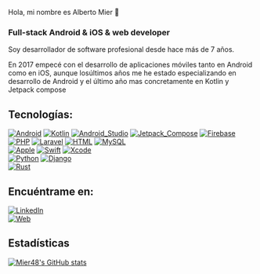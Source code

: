 Hola, mi nombre es Alberto Mier 👋
### Full-stack Android & iOS & web developer

Soy desarrollador de software profesional desde hace más de 7 años.

En 2017 empecé con el desarrollo de aplicaciones móviles tanto en Android como en iOS, aunque losúltimos años me he estado especializando en desarrollo de Android y el último año mas concretamente en Kotlin y Jetpack compose

## Tecnologías:
[![Android](https://img.shields.io/badge/Android-3DDC84?style=for-the-badge&logo=android&logoColor=white&labelColor=101010)]()
[![Kotlin](https://img.shields.io/badge/Kotlin-B125EA?style=for-the-badge&logo=kotlin&logoColor=white&labelColor=101010)]()
[![Android_Studio](https://img.shields.io/badge/Android_Studio-3DDC84?style=for-the-badge&logo=android-studio&logoColor=white&labelColor=101010)]()
[![Jetpack_Compose](https://img.shields.io/badge/Jetpack_Compose-669C34?style=for-the-badge&logo=jetpack-compose&logoColor=white&labelColor=101010)]()
[![Firebase](https://img.shields.io/badge/Firebase-FFCA28?style=for-the-badge&logo=firebase&logoColor=white&labelColor=101010)]()
</br>
[![PHP](https://img.shields.io/badge/PHP-AEB2D5?style=for-the-badge&logo=php&logoColor=white&labelColor=101010)]()
[![Laravel](https://img.shields.io/badge/Laravel-FB503B?style=for-the-badge&logo=laravel&logoColor=white&labelColor=101010)]()
[![HTML](https://img.shields.io/badge/HTML-E34C26?style=for-the-badge&logo=html5&logoColor=white&labelColor=101010)]()
[![MySQL](https://img.shields.io/badge/MySQL-00758F?style=for-the-badge&logo=mysql&logoColor=white&labelColor=101010)]()
</br>
[![Apple](https://img.shields.io/badge/iOS-999999?style=for-the-badge&logo=apple&logoColor=white&labelColor=101010)]()
[![Swift](https://img.shields.io/badge/Swift-FA7343?style=for-the-badge&logo=swift&logoColor=white&labelColor=101010)]()
[![Xcode](https://img.shields.io/badge/Xcode-1575F9?style=for-the-badge&logo=xcode&logoColor=white&labelColor=101010)]()
<br/>
[![Python](https://img.shields.io/badge/Python-FFDE57?style=for-the-badge&logo=python&logoColor=white&labelColor=101010)]()
[![Django](https://img.shields.io/badge/Django-092E20?style=for-the-badge&logo=django&logoColor=white&labelColor=101010)]()
<br/>
[![Rust](https://img.shields.io/badge/Rust-B7410E?style=for-the-badge&logo=rust&logoColor=white&labelColor=101010)]()

## Encuéntrame en:
[![LinkedIn](https://img.shields.io/badge/LinkedIn-Alberto_Mier_Fernandez-0077B5?style=for-the-badge&logo=linkedin&logoColor=white&labelColor=101010)](https://www.linkedin.com/in/Alberto-Mier-Fernandez)
<br/>
[![Web](https://img.shields.io/badge/Web-albertomier.com-14a1f0?style=for-the-badge&logo=dev.to&logoColor=white&labelColor=101010)](https://www.albertomier.com)
<br/>

## Estadísticas
[![Mier48's GitHub stats](https://github-readme-stats.vercel.app/api/top-langs/?username=mier48&locale=es&theme=github_dark&text_color=ffffff&layout=compact&hide_title=true&hide_border=true&langs_count=10)](https://github.com/mier48?tab=repositories)
